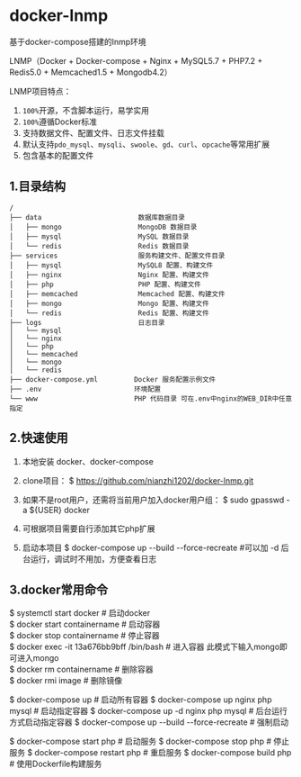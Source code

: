 # docker-lnmp
基于docker-compose搭建的lnmp环境

LNMP（Docker + Docker-compose + Nginx + MySQL5.7 + PHP7.2 + Redis5.0 + Memcached1.5 + Mongodb4.2）

LNMP项目特点：
1. `100%`开源，不含脚本运行，易学实用
2. `100%`遵循Docker标准
3. 支持数据文件、配置文件、日志文件挂载
4. 默认支持`pdo_mysql`、`mysqli`、`swoole`、`gd`、`curl`、`opcache`等常用扩展
5. 包含基本的配置文件

## 1.目录结构

```
/
├── data                        数据库数据目录
│   ├── mongo                   MongoDB 数据目录
│   ├── mysql                   MySQL 数据目录
│   └── redis                   Redis 数据目录
├── services                    服务构建文件、配置文件目录
│   ├── mysql                   MySQL8 配置、构建文件
│   ├── nginx                   Nginx 配置、构建文件
│   ├── php                     PHP 配置、构建文件
│   ├── memcached               Memcached 配置、构建文件
│   ├── mongo                   Mongo 配置、构建文件
│   └── redis                   Redis 配置、构建文件
├── logs                        日志目录
│   └── mysql                   
│   └── nginx                   
│   └── php                   
│   └── memcached                   
│   └── mongo                   
│   └── redis                   
├── docker-compose.yml         Docker 服务配置示例文件
├── .env                       环境配置
└── www                        PHP 代码目录 可在.env中nginx的WEB_DIR中任意指定
```

## 2.快速使用
1. 本地安装
    docker、docker-compose

2. clone项目：
    $ https://github.com/nianzhi1202/docker-lnmp.git

3. 如果不是root用户，还需将当前用户加入docker用户组：
    $ sudo gpasswd -a ${USER} docker

4. 可根据项目需要自行添加其它php扩展 

5. 启动本项目
$ docker-compose up --build --force-recreate  #可以加 -d 后台运行，调试时不用加，方便查看日志


## 3.docker常用命令
$ systemctl start docker                      # 启动docker   
$ docker start containername                  # 启动容器  
$ docker stop containername                   # 停止容器   
$ docker exec -it 13a676bb9bff /bin/bash      # 进入容器 此模式下输入mongo即可进入mongo   
$ docker rm containername                     # 删除容器   
$ docker rmi image                            # 删除镜像                     

$ docker-compose up                           # 启动所有容器
$ docker-compose up nginx php mysql           # 启动指定容器
$ docker-compose up -d nginx php  mysql       # 后台运行方式启动指定容器
$ docker-compose up --build --force-recreate  # 强制启动

$ docker-compose start php                    # 启动服务
$ docker-compose stop php                     # 停止服务
$ docker-compose restart php                  # 重启服务
$ docker-compose build php                    # 使用Dockerfile构建服务

​

